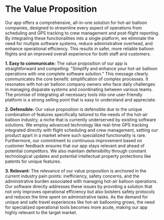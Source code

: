 # The Value Proposition

Our app offers a comprehensive, all-in-one solution for hot-air balloon companies, designed to streamline every aspect of operations from scheduling and GPS tracking to crew management and post-flight reporting. By integrating these functionalities into a single platform, we eliminate the need for multiple software systems, reduce administrative overhead, and enhance operational efficiency. This results in safer, more reliable balloon flights and an improved overall experience for both staff and customers.

**1. Easy to communicate:** The value proposition of our app is straightforward and compelling: "Simplify and enhance your hot-air balloon operations with one complete software solution." This message clearly communicates the core benefit: simplification of complex processes. It resonates with hot-air balloon company owners who face daily challenges in managing disparate systems and coordinating between various teams. The promise of integrating all necessary tools into one user-friendly platform is a strong selling point that is easy to understand and appreciate.

**2. Defensible:** Our value proposition is defensible due to the unique combination of features specifically tailored to the needs of the hot-air balloon industry, a niche that is currently underserved by existing software solutions. We employ advanced technology like real-time GPS tracking integrated directly with flight scheduling and crew management, setting our product apart in a market where such specialized functionality is rare. Furthermore, our commitment to continuous improvement based on customer feedback ensures that our app stays relevant and ahead of potential competitors. We also maintain defensibility through constant technological updates and potential intellectual property protections like patents for unique features.

**3. Relevant:** The relevance of our value proposition is anchored in the current industry pain points: inefficiency, safety concerns, and the administrative burden associated with managing hot-air balloon operations. Our software directly addresses these issues by providing a solution that not only improves operational efficiency but also bolsters safety protocols and reduces the time spent on administrative tasks. As the demand for unique and safe travel experiences like hot-air ballooning grows, the need for specialized operational tools becomes more acute, making our app highly relevant to the target market.
